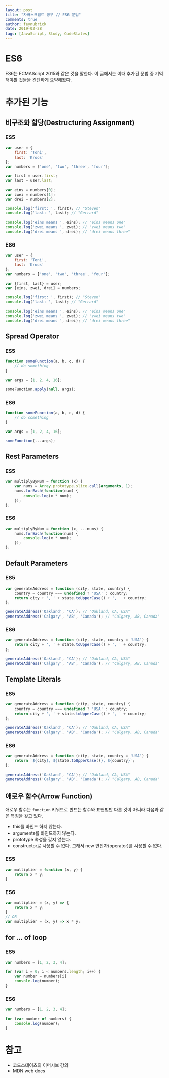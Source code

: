 ```yaml
---
layout: post
title: "자바스크립트 공부 // ES6 문법"
comments: true
author: feynubrick
date: 2019-02-28
tags: [JavaScript, Study, CodeStates]
---
```


# ES6

ES6는 ECMAScript 2015와 같은 것을 말한다.
이 글에서는 이때 추가된 문법 중 기억해야할 것들을 간단하게 요약해봤다.

# 추가된 기능

## 비구조화 할당(Destructuring Assignment)

### ES5
```javascript
var user = {
    first: 'Toni',
    last: 'Kroos'
};
var numbers = ['one', 'two', 'three', 'four'];

var first = user.first;
var last = user.last;

var eins = numbers[0];
var zwei = numbers[1];
var drei = numbers[2];

console.log('first: ', first); // "Steven"
console.log('last: ', last); // "Gerrard"

console.log('eins means ', eins); // "eins means one"
console.log('zwei means ', zwei); // "zwei means two"
console.log('drei means ', drei); // "drei means three"
```

### ES6
```javascript
var user = {
    first: 'Toni',
    last: 'Kroos'
};
var numbers = ['one', 'two', 'three', 'four'];

var {first, last} = user;
var [eins, zwei, drei] = numbers;

console.log('first: ', first); // "Steven"
console.log('last: ', last); // "Gerrard"

console.log('eins means ', eins); // "eins means one"
console.log('zwei means ', zwei); // "zwei means two"
console.log('drei means ', drei); // "drei means three"
```

## Spread Operator

### ES5

```javascript
function someFunction(a, b, c, d) {
    // do something
}

var args = [1, 2, 4, 16];

someFunction.apply(null, args);
```

### ES6

```javascript
function someFunction(a, b, c, d) {
    // do something
}

var args = [1, 2, 4, 16];

someFunction(...args);
```

## Rest Parameters

### ES5

```javascript
var multiplyByNum = function (x) {
    var nums = Array.prototype.slice.call(arguments, 1);
    nums.forEach(function(num) {
        console.log(x * num);
    });
};
```

### ES6

```javascript
var multiplyByNum = function (x, ...nums) {
    nums.forEach(function(num) {
        console.log(x * num);
    });
};
```

## Default Parameters

### ES5

```javascript
var generateAddress = function (city, state, country) {
    country = country === undefined ? 'USA' : country;
    return city + ', ' + state.toUpperCase() + ', ' + country; 
};

generateAddress('Oakland', 'CA'); // "Oakland, CA, USA"
generateAddress('Calgary', 'AB', 'Canada'); // "Calgary, AB, Canada"
```

### ES6

```javascript
var generateAddress = function (city, state, country = 'USA') {
    return city + ', ' + state.toUpperCase() + ', ' + country; 
};

generateAddress('Oakland', 'CA'); // "Oakland, CA, USA"
generateAddress('Calgary', 'AB', 'Canada'); // "Calgary, AB, Canada"
```

## Template Literals

### ES5

```javascript
var generateAddress = function (city, state, country) {
    country = country === undefined ? 'USA' : country;
    return city + ', ' + state.toUpperCase() + ', ' + country; 
};

generateAddress('Oakland', 'CA'); // "Oakland, CA, USA"
generateAddress('Calgary', 'AB', 'Canada'); // "Calgary, AB, Canada"
```

### ES6

```javascript
var generateAddress = function (city, state, country = 'USA') {
    return `${city}, ${state.toUpperCase()}, ${country}`;
};

generateAddress('Oakland', 'CA'); // "Oakland, CA, USA"
generateAddress('Calgary', 'AB', 'Canada'); // "Calgary, AB, Canada"
```

## 애로우 함수(Arrow Function)

애로우 함수는 `function` 키워드로 만드는 함수와 표현법만 다른 것이 아니라 다음과 같은 특징을 갖고 있다.

- this를 바인드 하지 않는다.
- arguments를 바인드하지 않는다.
- prototype 속성을 갖지 않는다.
- constructor로 사용할 수 없다. 그래서 new 연산자(operator)를 사용할 수 없다.

### ES5

```javascript
var multiplier = function (x, y) {
    return x * y;
}
```

### ES6

```javascript
var multiplier = (x, y) => {
    return x * y;
}
// OR
var multiplier = (x, y) => x * y;
```

## for ... of loop

### ES5

```javascript
var numbers = [1, 2, 3, 4];

for (var i = 0; i < numbers.length; i++) {
    var number = numbers[i]
    console.log(number);
}
```

### ES6

```javascript
var numbers = [1, 2, 3, 4];

for (var number of numbers) {
    console.log(number);
}
```

# 참고

- 코드스테이츠의 이머시브 강의
- MDN web docs